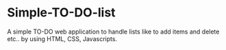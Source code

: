 # Simple-TO-DO-list
A simple TO-DO web application to handle lists like to add items and delete etc.. by using HTML, CSS, Javascripts.
